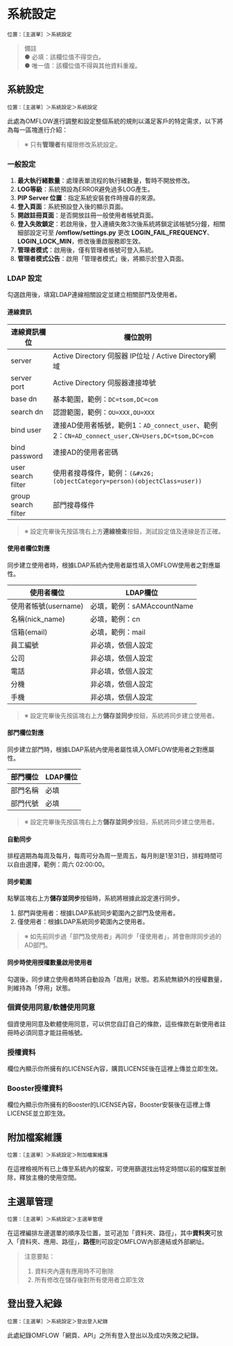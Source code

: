 

# 系統設定

```
位置：［主選單］＞系統設定
```

> 備註  
> ● 必填：該欄位值不得空白。  
> ● 唯一值：該欄位值不得與其他資料重複。

## 系統設定

```
位置：［主選單］＞系統設定＞系統設定
```

此處為OMFLOW進行調整和設定整個系統的規則以滿足客戶的特定需求，以下將為每一區塊進行介紹：

> ※ 只有**管理者**有權限修改系統設定。

### 一般設定

1. **最大執行緒數量**：處理表單流程的執行緒數量，暫時不開放修改。
2. **LOG等級**：系統預設為ERROR避免過多LOG產生。
3. **PIP Server 位置**：指定系統安裝套件時搜尋的來源。
4. **登入頁面**：系統預設登入後的顯示頁面。
5. **開啟註冊頁面**：是否開放註冊一般使用者帳號頁面。
6. **登入失敗鎖定**：若啟用後，登入連續失敗3次後系統將鎖定該帳號5分鐘，相關細部設定可至 **/omflow/settings.py** 更改 **LOGIN\_FAIL\_FREQUENCY**、**LOGIN\_LOCK\_MIN**，修改後重啟服務即生效。
7. **管理者模式**：啟用後，僅有管理者帳號可登入系統。
8. **管理者模式公告**：啟用「管理者模式」後，將顯示於登入頁面。

### LDAP 設定

勾選啟用後，填寫LDAP連線相關設定並建立相關部門及使用者。

#### 連線資訊

| 連線資訊欄位             | 欄位說明                                                                                          |
| ------------------------ | ------------------------------------------------------------------------------------------------- |
| server                   | Active Directory 伺服器 IP位址 / Active Directory網域                                             |
| server port              | Active Directory 伺服器連接埠號                                                                   |
| base dn                  | 基本範圍，範例：`DC=tsom,DC=com`                                                                  |
| search dn                | 認證範圍，範例：`OU=XXX,OU=XXX`                                                                   |
| bind user                | 連接AD使用者帳號，範例1：`AD_connect_user`、範例2：`CN=AD_connect_user,CN=Users,DC=tsom,DC=com`   |
| bind password            | 連接AD的使用者密碼                                                                                |
| user search filter       | 使用者搜尋條件，範例：`(&#x26;(objectCategory=person)(objectClass=user))`                         |
| group search filter      | 部門搜尋條件                                                                                      |

> ※ 設定完畢後先按區塊右上方**連線檢查**按鈕，測試設定值及連線是否正確。

#### 使用者欄位對應

同步建立使用者時，根據LDAP系統內使用者屬性填入OMFLOW使用者之對應屬性。

| 使用者欄位           | LDAP欄位                          |
| -------------------- | --------------------------------- |
| 使用者帳號(username) | 必填，範例：sAMAccountName        |
| 名稱(nick_name)      | 必填，範例：cn                    |
| 信箱(email)          | 必填，範例：mail                  |
| 員工編號             | 非必填，依個人設定                |
| 公司                 | 非必填，依個人設定                |
| 電話                 | 非必填，依個人設定                |
| 分機                 | 非必填，依個人設定                |
| 手機                 | 非必填，依個人設定                |

> ※ 設定完畢後先按區塊右上方**儲存並同步**按鈕，系統將同步建立使用者。

#### 部門欄位對應

同步建立部門時，根據LDAP系統內使用者屬性填入OMFLOW使用者之對應屬性。

| 部門欄位             | LDAP欄位                          |
| -------------------- | --------------------------------- |
| 部門名稱             | 必填                              |
| 部門代號             | 必填                              |

> ※ 設定完畢後先按區塊右上方**儲存並同步**按鈕，系統將同步建立使用者。

#### 自動同步

排程週期為每周及每月，每周可分為周一至周五，每月則是1至31日，排程時間可以自由選擇，範例：周六 02:00:00。

#### 同步範圍

點擊區塊右上方**儲存並同步**按鈕時，系統將根據此設定進行同步。  
1. 部門與使用者：根據LDAP系統同步範圍內之部門及使用者。  
2. 僅使用者：根據LDAP系統同步範圍內之使用者。

> ※ 如先前同步過「部門及使用者」再同步「僅使用者」，將會刪除同步過的AD部門。

#### **同步時使用授權數量啟用使用者**

勾選後，同步建立使用者時將自動設為「啟用」狀態。若系統無額外的授權數量，則維持為「停用」狀態。

### 個資使用同意/軟體使用同意

個資使用同意及軟體使用同意，可以供您自訂自己的條款，這些條款在新使用者註冊時必須同意才能註冊帳號。

### 授權資料

欄位內顯示你所擁有的LICENSE內容，購買LICENSE後在這裡上傳並立即生效。

### Booster授權資料

欄位內顯示你所擁有的Booster的LICENSE內容，Booster安裝後在這裡上傳LICENSE並立即生效。

## 附加檔案維護

```
位置：［主選單］＞系統設定＞附加檔案維護
```

在這裡檢視所有已上傳至系統內的檔案，可使用篩選找出特定時間以前的檔案並刪除，釋放主機的使用空間。

## 主選單管理

```
位置：［主選單］＞系統設定＞主選單管理
```

在這裡編排左邊選單的順序及位置，並可追加「資料夾、路徑」，其中**資料夾**可放入「資料夾、應用、路徑」，**路徑**則可設定OMFLOW內部連結或外部網址。

> 注意要點：   
> 1. 資料夾內還有應用時不可刪除  
> 2. 所有修改在儲存後對所有使用者立即生效

## 登出登入紀錄

```
位置：［主選單］＞系統設定＞登出登入紀錄
```

此處紀錄OMFLOW「網頁、API」之所有登入登出以及成功失敗之紀錄。
